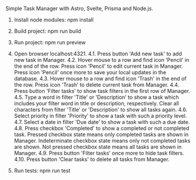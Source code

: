 Simple Task Manager with Astro, Svelte, Prisma and Node.js.

1. Install node modules:
npm install

2. Build project:
npm run build

3. Run project:
npm run preview

4. Open browser localhost:4321.
4.1. Press button 'Add new task' to add new task in Manager.
4.2. Hover mouse to a row and find icon 'Pencil' in the end of the row.
     Press icon 'Pencil' to edit current task in Manager.
     Press icon 'Pencil' once more to save your local updates in the database.
4.3. Hover mouse to a row and find icon 'Trash' in the end of the row.
     Press icon 'Trash' to delete current task from Manager.
4.4. Press button 'Filter tasks' to show task filters 
     in the first row of Manager.
4.5. Type a word in filter 'Title' or 'Description' to show a task 
     which includes your filter word in title or 
     description, respectively. Clear all characters from filter
     'Title' or 'Description' to show all tasks again.
4.6. Select priority in filter 'Priority' to show a task with
     such a priority level.
4.7. Select a date in filter 'Due date' to show a task with
     such a due date.
4.8. Press checkbox 'Completed' to show a completed or not completed task.
     Pressed checkbox state means only completed tasks are shown in Manager.
     Indeterminate checkbox state means only not completed tasks are shown.
     Not pressed checkbox state means all tasks are shown in Manager.
4.9. Press button 'Filter tasks' once more to hide task filters.
4.10. Press button 'Clear tasks' to delete all tasks from Manager.

5. Run tests:
npm run test
